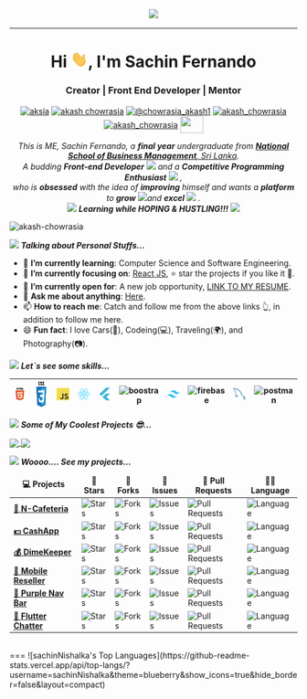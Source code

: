 <p align="center">
  <img src="https://github.com/thompsonemerson/thompsonemerson/raw/master/cover-thompson.png" height="200"/>
</p>
<hr>
<h1 align="center">Hi <img src="https://raw.githubusercontent.com/ABSphreak/ABSphreak/master/gifs/Hi.gif" width="30px">, I'm Sachin Fernando</h1>
<h3 align="center">Creator | Front End Developer | Mentor</h3>
<p align="center">
<a href="https://www.linkedin.com/in/aksia/" target="blank"><img align="center" src="https://cdn.jsdelivr.net/npm/simple-icons@3.0.1/icons/linkedin.svg" alt="aksia" height="30" width="40" /></a>
<a href="https://www.facebook.com/akash.chowrasia.908/" target="blank"><img align="center" src="https://cdn.jsdelivr.net/npm/simple-icons@3.0.1/icons/facebook.svg" alt="akash chowrasia" height="30" width="40" /></a>
<a href="https://www.hackerrank.com/@chowrasia_akash1" target="blank"><img align="center" src="https://cdn.jsdelivr.net/npm/simple-icons@3.0.1/icons/hackerrank.svg" alt="@chowrasia_akash1" height="30" width="40" /></a>
<a href="https://leetcode.com/Akash_Chowrasia/" target="blank"><img align="center" src="https://cdn.jsdelivr.net/npm/simple-icons@3.0.1/icons/leetcode.svg" alt="akash_chowrasia" height="30" width="40" /></a>
<a href="https://auth.geeksforgeeks.org/user/akash_chowrasia/profile" target="blank"><img align="center" src="https://cdn.jsdelivr.net/npm/simple-icons@3.0.1/icons/geeksforgeeks.svg" alt="akash_chowrasia" height="30" width="40" /></a>
 <a href = "mailto: chowrasia.akash08@gmail.com"><img align="center" src="https://simpleicons.org/icons/gmail.svg" height="30" width="40" /></a>
</p>
</p>

<p align="center">
  <em>
    This is ME, Sachin Fernando, a <b>final year</b> undergraduate from <a href="https://www.nsbm.ac.lk/"> <b>National School of Business Management</b>, Sri Lanka</a>. <br>
    A budding <b>Front-end Developer</b> <img src="https://github.com/TheDudeThatCode/TheDudeThatCode/blob/master/Assets/Developer.gif" width="30px"> and a <b>Competitive Programming Enthusiast</b>&nbsp;<img src="https://github.com/TheDudeThatCode/TheDudeThatCode/blob/master/Assets/Designer.gif" width="36px">&nbsp,<br>who is <b>obsessed</b>
    with the idea of <b>improving</b> himself and wants a <b>platform</b> to 
    <b>grow</b> <img src="https://github.com/TheDudeThatCode/TheDudeThatCode/blob/master/Assets/Rocket.gif" width="18px">and 
    <b>excel</b> <img src="https://github.com/TheDudeThatCode/TheDudeThatCode/blob/master/Assets/Medal.gif" width="20px">&nbsp.
  </em> 
  <br>
  <img src="https://media.giphy.com/media/VgCDAzcKvsR6OM0uWg/giphy.gif" width="50" /> <b><i>Learning while HOPING & HUSTLING!!!</i></b> <img src="https://media.giphy.com/media/7j2hfyeVcDtf2/giphy.gif" width="50" />
</p>

<p align="left"> <img src="https://komarev.com/ghpvc/?username=akash-chowrasia&label=Profile%20views&color=0e75b6&style=flat" alt="akash-chowrasia" /> </p>

<img src="https://media.giphy.com/media/ObNTw8Uzwy6KQ/giphy.gif" width="30px">&nbsp;***Talking about Personal Stuffs...***

<ul>
            <li>🌱 <b>I’m currently learning</b>: Computer Science and Software Engineering.</li>
            <li>🎯 <b>I’m currently focusing on</b>: <a href="https://ahmedfathydev.github.io/Problem-Solving/">React JS</a>, ⭐️ star the projects if you like it 🤩.</li>
            <li>🤔 <b>I’m currently open for</b>: A new job opportunity, <a href="www.linkedin.com/in/sachinnishalka">LINK TO MY RESUME</a>.</li>
            <li>💬 <b>Ask me about anything</b>: <a href="www.linkedin.com/in/sachinnishalka">Here</a>.</li>
            <li>📫 <b>How to reach me</b>: Catch and follow me from the above links 👆, in addition to follow me here.</li>
            <li>😄 <b>Fun fact</b>: I love Cars(🚗), Codeing(💻), Traveling(🌍), and Photography(📷).</li>
        </ul>


<img src="https://media.giphy.com/media/ObNTw8Uzwy6KQ/giphy.gif" width="30px">&nbsp;***Let`s see some skills...***

|<img src="https://raw.githubusercontent.com/devicons/devicon/master/icons/html5/html5-original-wordmark.svg" alt="html5" width="40">| <img src="https://raw.githubusercontent.com/devicons/devicon/master/icons/css3/css3-original-wordmark.svg" alt="css3" width="45" height="45"/> | <img src="https://raw.githubusercontent.com/devicons/devicon/master/icons/javascript/javascript-original.svg" width="40"> | <img src="https://github.com/devicons/devicon/blob/master/icons/react/react-original.svg" width=40>| <img src="https://github.com/devicons/devicon/blob/master/icons/flutter/flutter-plain.svg" width=40> |<img src="https://www.vectorlogo.zone/logos/getbootstrap/getbootstrap-icon.svg" alt="boostrap" width="40"> | <img src="https://github.com/devicons/devicon/blob/master/icons/tailwindcss/tailwindcss-original.svg" alt="boostrap" width="40"> | <img src="https://www.vectorlogo.zone/logos/firebase/firebase-icon.svg" alt="firebase" width="40"> | <img src="https://github.com/devicons/devicon/blob/master/icons/mysql/mysql-original.svg" alt="firebase" width="40"> |<img src="https://www.vectorlogo.zone/logos/visualstudio_code/visualstudio_code-icon.svg" alt="postman" width="40"> | 
|:-:|:-:|:-:|:-:|:-:|:-:|:-:|:-:|:-:|:-:|

<img src="https://media.giphy.com/media/ObNTw8Uzwy6KQ/giphy.gif" width="30px">&nbsp;***Some of My Coolest Projects 😎...***

<a href="https://github.com/sachinNishalka/n-cafeteria">
  <!-- Change the `github-readme-stats.anuraghazra1.vercel.app` to `github-readme-stats.vercel.app`  -->
  <img align="center" src="https://github-readme-stats.anuraghazra1.vercel.app/api/pin/?username=sachinNishalka&repo=n-cafeteria&theme=blueberry&hide_border=false" />
</a>
<a href="https://github.com/sachinNishalka/cashApp">
  <!-- Change the `github-readme-stats.anuraghazra1.vercel.app` to `github-readme-stats.vercel.app`  -->
  <img align="center" src="https://github-readme-stats.anuraghazra1.vercel.app/api/pin/?username=sachinNishalka&repo=cashApp&theme=blueberry&hide_border=false" />
</a>  

<br/>

<img src="https://media.giphy.com/media/ObNTw8Uzwy6KQ/giphy.gif" width="30px">&nbsp;***Woooo.... See my projects...***

 
  <table>
    <thead align="center">
      <tr border: none;>
        <td><b>💻 Projects</b></td>
        <td><b>🌟 Stars</b></td>
        <td><b>🍴 Forks</b></td>
        <td><b>🐛 Issues</b></td>
        <td><b>🔔 Pull Requests</b></td>
        <td><b>👨‍💻 Language</b></td>
      </tr>
    </thead>
    <body>
	    <tr>
	    <td><a href="https://github.com/sachinNishalka/n-cafeteria"><b>🍔 N-Cafeteria</b></a></td>
        <td><img alt="Stars" src="https://img.shields.io/github/stars/sachinNishalka/n-cafeteria?style=flat-square&labelColor=343b41"/></td>
        <td><img alt="Forks" src="https://img.shields.io/github/forks/sachinNishalka/n-cafeteria?style=flat-square&labelColor=343b41"/></td>
        <td><img alt="Issues" src="https://img.shields.io/github/issues/sachinNishalka/n-cafeteria?style=flat-square"/></td>
        <td><img alt="Pull Requests" src="https://img.shields.io/github/issues-pr/sachinNishalka/n-cafeteria?style=flat-square"/></td>
        <td><img alt="Language" src="https://img.shields.io/github/languages/top/sachinNishalka/n-cafeteria?style=flat-square"/></td>
      </tr>
    <tr>
	    <td><a href="https://github.com/sachinNishalka/cashApp"><b>💵 CashApp</b></a></td>
        <td><img alt="Stars" src="https://img.shields.io/github/stars/sachinNishalka/cashApp?style=flat-square&labelColor=343b41"/></td>
        <td><img alt="Forks" src="https://img.shields.io/github/forks/sachinNishalka/cashApp?style=flat-square&labelColor=343b41"/></td>
        <td><img alt="Issues" src="https://img.shields.io/github/issues/sachinNishalka/cashApp?style=flat-square"/></td>
        <td><img alt="Pull Requests" src="https://img.shields.io/github/issues-pr/sachinNishalka/cashApp?style=flat-square"/></td>
        <td><img alt="Language" src="https://img.shields.io/github/languages/top/sachinNishalka/cashApp?style=flat-square"/></td>
      </tr>
      <tr>
	    <td><a href="https://github.com/sachinNishalka/DimeKeeper"><b>💰 DimeKeeper</b></a></td>
        <td><img alt="Stars" src="https://img.shields.io/github/stars/sachinNishalka/DimeKeeper?style=flat-square&labelColor=343b41"/></td>
        <td><img alt="Forks" src="https://img.shields.io/github/forks/sachinNishalka/DimeKeeper?style=flat-square&labelColor=343b41"/></td>
        <td><img alt="Issues" src="https://img.shields.io/github/issues/sachinNishalka/DimeKeeper?style=flat-square"/></td>
        <td><img alt="Pull Requests" src="https://img.shields.io/github/issues-pr/sachinNishalka/DimeKeeper?style=flat-square"/></td>
        <td><img alt="Language" src="https://img.shields.io/github/languages/top/sachinNishalka/DimeKeeper?style=flat-square"/></td>
      </tr>
    <tr>
	    <td><a href="https://github.com/sachinNishalka/symfony-mobile-reseller"><b>📱 Mobile Reseller</b></a></td>
        <td><img alt="Stars" src="https://img.shields.io/github/stars/sachinNishalka/symfony-mobile-reseller?style=flat-square&labelColor=343b41"/></td>
        <td><img alt="Forks" src="https://img.shields.io/github/forks/sachinNishalka/symfony-mobile-reseller?style=flat-square&labelColor=343b41"/></td>
        <td><img alt="Issues" src="https://img.shields.io/github/issues/sachinNishalka/symfony-mobile-reseller?style=flat-square"/></td>
        <td><img alt="Pull Requests" src="https://img.shields.io/github/issues-pr/sachinNishalka/symfony-mobile-reseller?style=flat-square"/></td>
        <td><img alt="Language" src="https://img.shields.io/github/languages/top/sachinNishalka/symfony-mobile-reseller?style=flat-square"/></td>
      </tr>
	<tr>
	    <td><a href="https://github.com/sachinNishalka/navbar-tailwind-font_awesome"><b>💜 Purple Nav Bar</b></a></td>
        <td><img alt="Stars" src="https://img.shields.io/github/stars/sachinNishalka/navbar-tailwind-font_awesome?style=flat-square&labelColor=343b41"/></td>
        <td><img alt="Forks" src="https://img.shields.io/github/forks/sachinNishalka/navbar-tailwind-font_awesome?style=flat-square&labelColor=343b41"/></td>
        <td><img alt="Issues" src="https://img.shields.io/github/issues/sachinNishalka/navbar-tailwind-font_awesome?style=flat-square"/></td>
        <td><img alt="Pull Requests" src="https://img.shields.io/github/issues-pr/sachinNishalka/navbar-tailwind-font_awesome?style=flat-square"/></td>
        <td><img alt="Language" src="https://img.shields.io/github/languages/top/sachinNishalka/navbar-tailwind-font_awesome?style=flat-square"/></td>
      </tr>
<tr>
	    <td><a href="https://github.com/sachinNishalka/Flash-Chat-App"><b>💑 Flutter Chatter</b></a></td>
        <td><img alt="Stars" src="https://img.shields.io/github/stars/sachinNishalka/Flash-Chat-App?style=flat-square&labelColor=343b41"/></td>
        <td><img alt="Forks" src="https://img.shields.io/github/forks/sachinNishalka/Flash-Chat-App?style=flat-square&labelColor=343b41"/></td>
        <td><img alt="Issues" src="https://img.shields.io/github/issues/sachinNishalka/Flash-Chat-App?style=flat-square"/></td>
        <td><img alt="Pull Requests" src="https://img.shields.io/github/issues-pr/sachinNishalka/Flash-Chat-App?style=flat-square"/></td>
        <td><img alt="Language" src="https://img.shields.io/github/languages/top/sachinNishalka/Flash-Chat-App?style=flat-square"/></td>
      </tr>
    </body> 
 
  </table>

<br/>  
===
![sachinNishalka's Top Languages](https://github-readme-stats.vercel.app/api/top-langs/?username=sachinNishalka&theme=blueberry&show_icons=true&hide_border=false&layout=compact)



